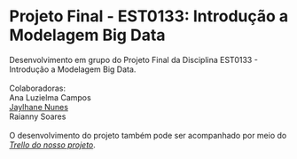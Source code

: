 # Projeto Final - EST0133: Introdução a Modelagem Big Data
Desenvolvimento em grupo do Projeto Final da Disciplina EST0133 - Introdução a Modelagem Big Data.
 <br />
  <br />
Colaboradoras:  <br />
Ana Luzielma Campos  <br />
[Jaylhane Nunes](https://github.com/Jaylhane)  <br />
Raianny Soares  <br />
 <br />
O desenvolvimento do projeto também pode ser acompanhado por meio do [*Trello do nosso projeto*](https://trello.com/est0133bigdata). 
